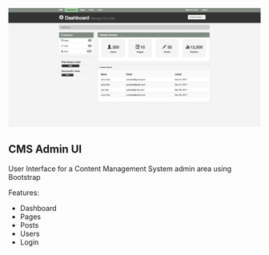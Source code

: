 ![CMS Admin UI](cms-admin-ui-dashboard-view.png)

## CMS Admin UI

User Interface for a Content Management System admin area using Bootstrap

Features:
* Dashboard
* Pages
* Posts
* Users
* Login
